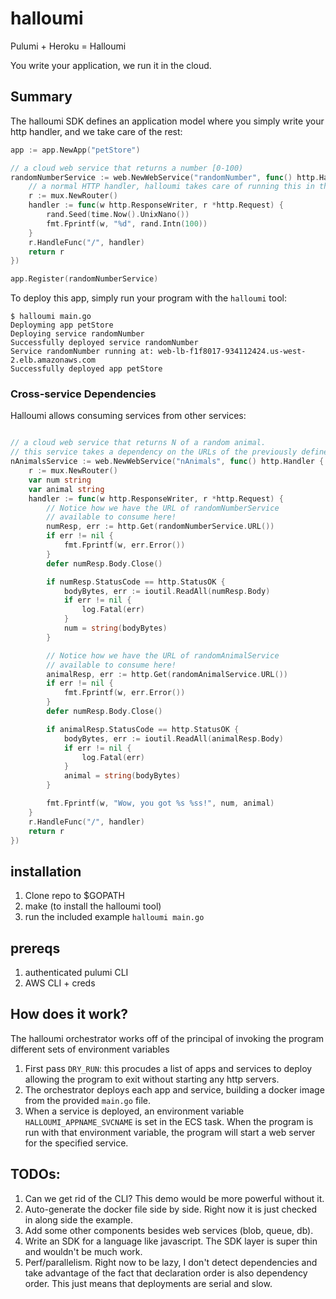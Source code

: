# halloumi

Pulumi + Heroku = Halloumi

You write your application, we run it in the cloud.

## Summary

The halloumi SDK defines an application model where you simply write your http handler, and we take care of the rest:

```go
app := app.NewApp("petStore")

// a cloud web service that returns a number [0-100)
randomNumberService := web.NewWebService("randomNumber", func() http.Handler {
    // a normal HTTP handler, halloumi takes care of running this in the cloud
    r := mux.NewRouter()
    handler := func(w http.ResponseWriter, r *http.Request) {
        rand.Seed(time.Now().UnixNano())
        fmt.Fprintf(w, "%d", rand.Intn(100))
    }
    r.HandleFunc("/", handler)
    return r
})

app.Register(randomNumberService)
```

To deploy this app, simply run your program with the `halloumi` tool:

```shell
$ halloumi main.go
Deployming app petStore
Deploying service randomNumber
Successfully deployed service randomNumber
Service randomNumber running at: web-lb-f1f8017-934112424.us-west-2.elb.amazonaws.com
Successfully deployed app petStore
```
### Cross-service Dependencies
Halloumi allows consuming services from other services:

```go

// a cloud web service that returns N of a random animal.
// this service takes a dependency on the URLs of the previously defined services
nAnimalsService := web.NewWebService("nAnimals", func() http.Handler {
    r := mux.NewRouter()
    var num string
    var animal string
    handler := func(w http.ResponseWriter, r *http.Request) {
        // Notice how we have the URL of randomNumberService
        // available to consume here!
        numResp, err := http.Get(randomNumberService.URL())
        if err != nil {
            fmt.Fprintf(w, err.Error())
        }
        defer numResp.Body.Close()

        if numResp.StatusCode == http.StatusOK {
            bodyBytes, err := ioutil.ReadAll(numResp.Body)
            if err != nil {
                log.Fatal(err)
            }
            num = string(bodyBytes)
        }

        // Notice how we have the URL of randomAnimalService
        // available to consume here!
        animalResp, err := http.Get(randomAnimalService.URL())
        if err != nil {
            fmt.Fprintf(w, err.Error())
        }
        defer numResp.Body.Close()

        if animalResp.StatusCode == http.StatusOK {
            bodyBytes, err := ioutil.ReadAll(animalResp.Body)
            if err != nil {
                log.Fatal(err)
            }
            animal = string(bodyBytes)
        }

        fmt.Fprintf(w, "Wow, you got %s %ss!", num, animal)
    }
    r.HandleFunc("/", handler)
    return r
})
```

## installation
1. Clone repo to $GOPATH
2. make (to install the halloumi tool)
3. run the included example `halloumi main.go`

## prereqs

1. authenticated pulumi CLI
2. AWS CLI + creds

## How does it work?
The halloumi orchestrator works off of the principal of invoking the program different sets of environment variables

1. First pass `DRY_RUN`: this procudes a list of apps and services to deploy allowing the program to exit without starting any http servers.
2. The orchestrator deploys each app and service, building a docker image from the provided `main.go` file.
3. When a service is deployed, an environment variable `HALLOUMI_APPNAME_SVCNAME` is set in the ECS task. When the program is run with that environment variable, the program will start a web server for the specified service. 

## TODOs:
1. Can we get rid of the CLI? This demo would be more powerful without it.
2. Auto-generate the docker file side by side. Right now it is just checked in along side the example.
3. Add some other components besides web services (blob, queue, db).
4. Write an SDK for a language like javascript. The SDK layer is super thin and wouldn't be much work. 
5. Perf/parallelism. Right now to be lazy, I don't detect dependencies and take advantage of the fact that declaration order is also dependency order. This just means that deployments are serial and slow. 